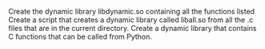 Create the dynamic library libdynamic.so containing all the functions listed
Create a script that creates a dynamic library called liball.so from all the .c files that are in the current directory.
Create a dynamic library that contains C functions that can be called from Python. 

